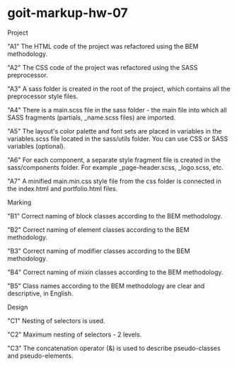 # goit-markup-hw-07

Project

"A1" The HTML code of the project was refactored using the BEM methodology.

"A2" The CSS code of the project was refactored using the SASS preprocessor.

"A3" A sass folder is created in the root of the project, which contains all the preprocessor style files.

"A4" There is a main.scss file in the sass folder - the main file into which all SASS fragments (partials, \_name.scss files) are imported.

"A5" The layout's color palette and font sets are placed in variables in the variables.scss file located in the sass/utils folder. You can use CSS or SASS variables (optional).

"A6" For each component, a separate style fragment file is created in the sass/components folder. For example \_page-header.scss, \_logo.scss, etc.

"A7" A minified main.min.css style file from the css folder is connected in the index.html and portfolio.html files.

Marking

"B1" Correct naming of block classes according to the BEM methodology.

"B2" Correct naming of element classes according to the BEM methodology.

"B3" Correct naming of modifier classes according to the BEM methodology.

"B4" Correct naming of mixin classes according to the BEM methodology.

"B5" Class names according to the BEM methodology are clear and descriptive, in English.

Design

"C1" Nesting of selectors is used.

"C2" Maximum nesting of selectors - 2 levels.

"C3" The concatenation operator (&) is used to describe pseudo-classes and pseudo-elements.
